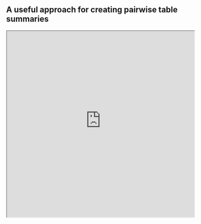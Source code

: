 ## A useful approach for creating pairwise table summaries

<iframe src="https://raw.githubusercontent.com/agstn/tbl/main/pairwise/trial_pairwise.html" width="100%" height="500px"></iframe>
